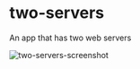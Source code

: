 # two-servers
An app that has two web servers


![two-servers-screenshot](https://user-images.githubusercontent.com/34173580/41266776-80dc27e4-6dc6-11e8-964f-8624354c56f6.jpg)
